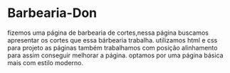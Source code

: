 # Barbearia-Don
fizemos uma página de barbearia de cortes,nessa página buscamos apresentar os cortes que essa bárbearia trabalha.
utilizamos html e css para projeto as páginas também trabalhamos com posição alinhamento para assim conseguir 
melhorar a página. optamos por uma página básica mais com estilo moderno.
